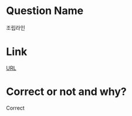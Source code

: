 # Question Name  
조립라인  

# Link
[URL](https://softeer.ai/practice/info.do?eventIdx=1&psProblemId=403)  

# Correct or not and why?  
Correct  
